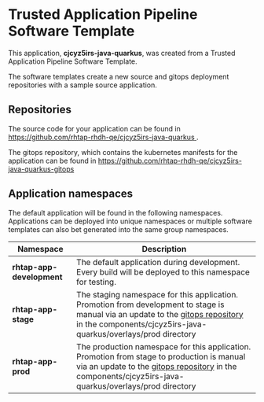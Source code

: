 # Trusted Application Pipeline Software Template

This application, **cjcyz5irs-java-quarkus**, was created from a Trusted Application Pipeline Software Template.

The software templates create a new source and gitops deployment repositories with a sample source application. 

## Repositories

The source code for your application can be found in [https://github.com/rhtap-rhdh-qe/cjcyz5irs-java-quarkus ](https://github.com/rhtap-rhdh-qe/cjcyz5irs-java-quarkus ).
 
The gitops repository, which contains the kubernetes manifests for the application can be found in 
[https://github.com/rhtap-rhdh-qe/cjcyz5irs-java-quarkus-gitops ](https://github.com/rhtap-rhdh-qe/cjcyz5irs-java-quarkus-gitops ) 

## Application namespaces 

The default application will be found in the following namespaces. Applications can be deployed into unique namespaces or multiple software templates can also bet generated into the same group namespaces.  

|  Namespace   |  Description   |  
| -------- | -------- |   
| **rhtap-app-development** | The default application during development. Every build will be deployed to this namespace for testing. | 
| **rhtap-app-stage** | The staging namespace for this application. Promotion from development to stage is manual via an update to the [gitops repository](https://github.com/rhtap-rhdh-qe/cjcyz5irs-java-quarkus-gitops ) in the components/cjcyz5irs-java-quarkus/overlays/prod directory |  
| **rhtap-app-prod** | The production namespace for this application. Promotion from stage to production is manual via an update to the [gitops repository](https://github.com/rhtap-rhdh-qe/cjcyz5irs-java-quarkus-gitops ) in the components/cjcyz5irs-java-quarkus/overlays/prod directory | 
